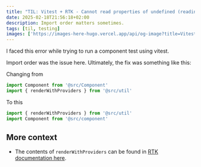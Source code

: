 ```yaml
---
title: "TIL: Vitest + RTK - Cannot read properties of undefined (reading 'reducerPath')"
date: 2025-02-18T21:56:18+02:00
description: Import order matters sometimes.
tags: [til, testing]
images: ['https://images-here-hugo.vercel.app/api/og-image?title=Vitest+Rtk+Err']
---
```


I faced this error while trying to run a component test using vitest.

Import order was the issue here.
Ultimately, the fix was something like this:

Changing from
```ts
import Component from '@src/Component'
import { renderWithProviders } from '@src/util'
```

To this
```ts
import { renderWithProviders } from '@src/util'
import Component from '@src/component'
```

## More context

- The contents of `renderWithProviders` can be found in [RTK documentation here](https://redux.js.org/usage/writing-tests#setting-up-a-reusable-test-render-function).
